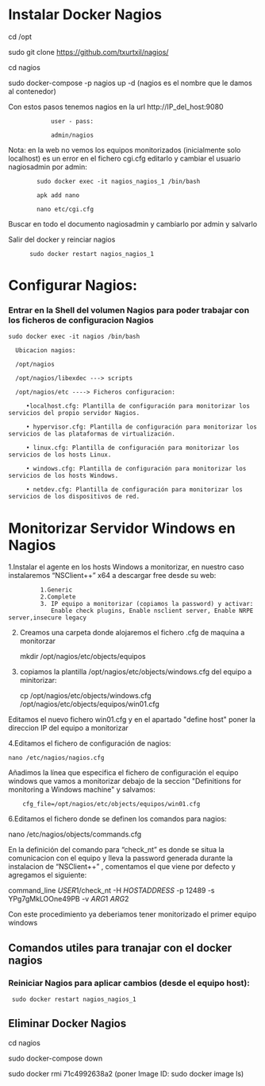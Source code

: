 # Instalar Docker Nagios

   cd /opt

   sudo git clone https://github.com/txurtxil/nagios/

   cd nagios
   
   sudo docker-compose -p nagios up -d    (nagios es el nombre que le damos al contenedor)

   Con estos pasos tenemos nagios en la url http://IP_del_host:9080 
   
                user - pass: 
                
                admin/nagios

Nota: en la web no vemos los equipos monitorizados (inicialmente solo localhost) es un error en el fichero  cgi.cfg
editarlo y cambiar el usuario nagiosadmin por admin:

            sudo docker exec -it nagios_nagios_1 /bin/bash

            apk add nano
            
            nano etc/cgi.cfg

Buscar en todo el documento nagiosadmin y cambiarlo por admin y salvarlo

Salir del docker y reinciar nagios

          sudo docker restart nagios_nagios_1




        
# Configurar Nagios:

### Entrar en la Shell del volumen Nagios para poder trabajar con los ficheros de configuracion Nagios

    sudo docker exec -it nagios /bin/bash

      Ubicacion nagios:
      
      /opt/nagios
      
      /opt/nagios/libexdec ---> scripts
      
      /opt/nagios/etc ----> Ficheros configuracion:

         •localhost.cfg: Plantilla de configuración para monitorizar los servicios del propio servidor Nagios.

         • hypervisor.cfg: Plantilla de configuración para monitorizar los servicios de las plataformas de virtualización.

         • linux.cfg: Plantilla de configuración para monitorizar los servicios de los hosts Linux.

         • windows.cfg: Plantilla de configuración para monitorizar los servicios de los hosts Windows.

         • netdev.cfg: Plantilla de configuración para monitorizar los servicios de los dispositivos de red.

# Monitorizar Servidor Windows en Nagios

1.Instalar el agente en los hosts Windows a monitorizar, en nuestro caso instalaremos “NSClient++”  x64 a descargar free desde su web:

             1.Generic
             2.Complete
             3. IP equipo a monitorizar (copiamos la password) y activar: 
                Enable check plugins, Enable nsclient server, Enable NRPE server,insecure legacy

2. Creamos una carpeta donde alojaremos el fichero .cfg de maquina a monitorzar

   mkdir /opt/nagios/etc/objects/equipos

3. copiamos la plantilla /opt/nagios/etc/objects/windows.cfg del equipo a minitorizar:
   
    cp /opt/nagios/etc/objects/windows.cfg /opt/nagios/etc/objects/equipos/win01.cfg
   
  Editamos el nuevo fichero win01.cfg y en  el apartado "define host" poner la direccion IP del equipo a monitorizar

4.Editamos el fichero de configuración de nagios:

    nano /etc/nagios/nagios.cfg
    
Añadimos la línea que especifica el fichero de configuración el equipo windows que vamos a monitorizar
debajo de la seccion "Definitions for monitoring a Windows machine" y salvamos:

        cfg_file=/opt/nagios/etc/objects/equipos/win01.cfg
        
6.Editamos el fichero donde se definen los comandos para nagios:

nano /etc/nagios/objects/commands.cfg

En la definición del comando para “check_nt” es donde se situa la comunicacion con el equipo y lleva la password generada durante la instalacion de “NSClient++” 
, comentamos el que viene por defecto y agregamos el siguiente:

command_line $USER1$/check_nt -H $HOSTADDRESS$ -p 12489 -s YPg7gMkLOOne49PB -v $ARG1$ $ARG2$

Con este procedimiento ya deberiamos tener monitorizado el primer equipo windows

## Comandos utiles para tranajar con el docker nagios
### Reiniciar Nagios para aplicar cambios (desde el equipo host): 

     sudo docker restart nagios_nagios_1

## Eliminar Docker Nagios

cd nagios

sudo docker-compose down

sudo docker rmi  71c4992638a2 (poner Image ID: sudo docker image ls)


   


 
